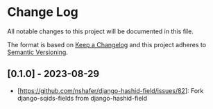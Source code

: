 # Change Log
All notable changes to this project will be documented in this file.

The format is based on [Keep a Changelog](http://keepachangelog.com/) 
and this project adheres to [Semantic Versioning](http://semver.org/).

## [0.1.0] - 2023-08-29
- [https://github.com/nshafer/django-hashid-field/issues/82]: Fork django-sqids-fields from django-hashid-field